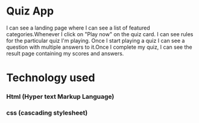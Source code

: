 # Quiz App
I can see a landing page where I can see a list of featured categories.Whenever I click on "Play now" on the quiz card. I can see rules for the particular quiz I'm playing.
Once I start playing a quiz I can see a question with multiple answers to it.Once I complete my quiz, I can see the result page containing my scores and answers.
# Technology used
### Html (Hyper text Markup Language)
### css (cascading stylesheet)
